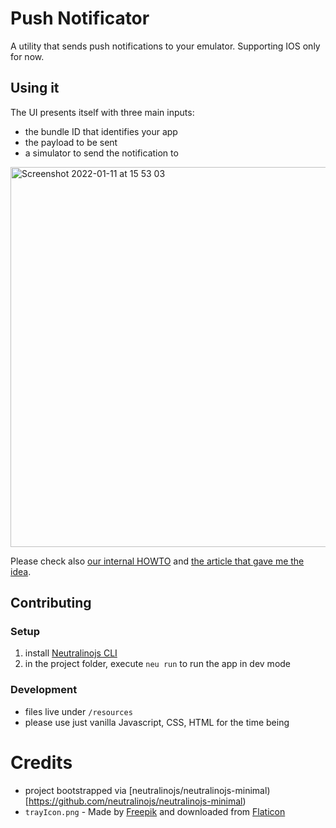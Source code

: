 # Push Notificator
A utility that sends push notifications to your emulator. Supporting IOS only for now.

## Using it

The UI presents itself with three main inputs:
* the bundle ID that identifies your app
* the payload to be sent
* a simulator to send the notification to

<img width="608" alt="Screenshot 2022-01-11 at 15 53 03" src="https://user-images.githubusercontent.com/2094604/148965644-2234a5d1-74b5-493b-b338-934b9931d327.png">

Please check also [our internal HOWTO](https://pagopa.atlassian.net/wiki/spaces/IOAPP/pages/449839749/Test+Push+Notifications+nell+emulatore) and [the article that gave me the idea](https://betterprogramming.pub/how-to-send-push-notifications-to-the-ios-simulator-2988092ba931).

## Contributing

### Setup

1. install [Neutralinojs CLI](https://neutralino.js.org/docs/getting-started/your-first-neutralinojs-app#step-0-installing-neu-cli)
2. in the project folder, execute `neu run` to run the app in dev mode

### Development

* files live under `/resources`
* please use just vanilla Javascript, CSS, HTML for the time being


# Credits

- project bootstrapped via [neutralinojs/neutralinojs-minimal)[https://github.com/neutralinojs/neutralinojs-minimal)
- `trayIcon.png` - Made by [Freepik](https://www.freepik.com) and downloaded from [Flaticon](https://www.flaticon.com)
